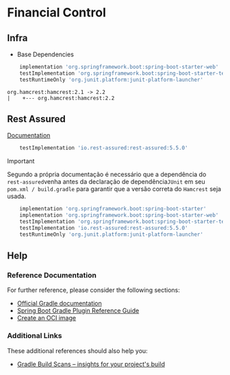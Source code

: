 # Financial Control

## Infra

- Base Dependencies 

```groovy
	implementation 'org.springframework.boot:spring-boot-starter-web'
	testImplementation 'org.springframework.boot:spring-boot-starter-test'
	testRuntimeOnly 'org.junit.platform:junit-platform-launcher'
```

```
org.hamcrest:hamcrest:2.1 -> 2.2
|    +--- org.hamcrest:hamcrest:2.2
```

## Rest Assured 
[Documentation](https://github.com/rest-assured/rest-assured/wiki/GettingStarted)

```groovy
	testImplementation 'io.rest-assured:rest-assured:5.5.0'
```

> [!IMPORTANT]
> 
> Segundo a própria documentação é necessário que a dependência do `rest-assured`venha antes da declaração de 
> dependência`JUnit` em seu `pom.xml / build.gradle` para garantir que a versão correta do `Hamcrest` seja usada.

```groovy
	implementation 'org.springframework.boot:spring-boot-starter'
	implementation 'org.springframework.boot:spring-boot-starter-web'
	testImplementation 'org.springframework.boot:spring-boot-starter-test'
	testImplementation 'io.rest-assured:rest-assured:5.5.0'
	testRuntimeOnly 'org.junit.platform:junit-platform-launcher'
```



## Help

### Reference Documentation
For further reference, please consider the following sections:

* [Official Gradle documentation](https://docs.gradle.org)
* [Spring Boot Gradle Plugin Reference Guide](https://docs.spring.io/spring-boot/3.4.0/gradle-plugin)
* [Create an OCI image](https://docs.spring.io/spring-boot/3.4.0/gradle-plugin/packaging-oci-image.html)

### Additional Links
These additional references should also help you:

* [Gradle Build Scans – insights for your project's build](https://scans.gradle.com#gradle)

